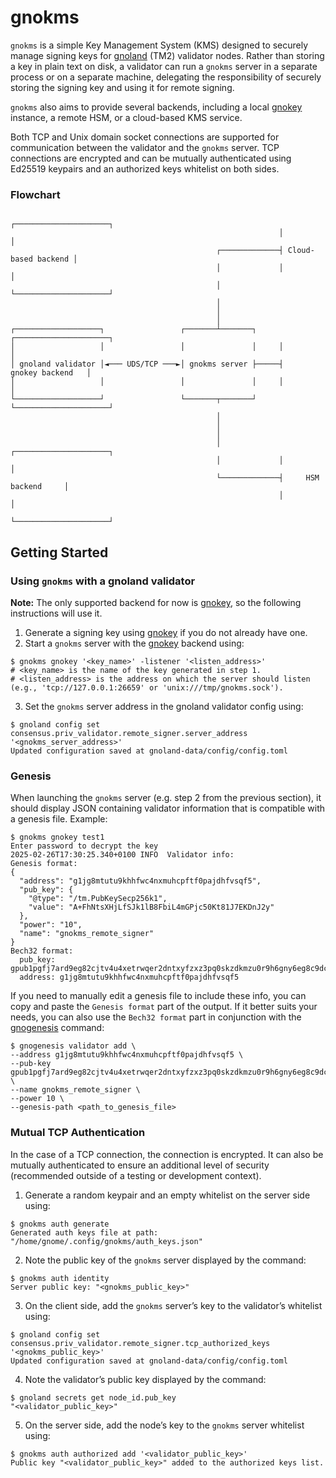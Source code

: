 # gnokms

`gnokms` is a simple Key Management System (KMS) designed to securely manage signing keys for [gnoland](../../gno.land/cmd/gnoland) (TM2) validator nodes. Rather than storing a key in plain text on disk, a validator can run a `gnokms` server in a separate process or on a separate machine, delegating the responsibility of securely storing the signing key and using it for remote signing.

`gnokms` also aims to provide several backends, including a local [gnokey](../../gno.land/cmd/gnokey) instance, a remote HSM, or a cloud-based KMS service.

Both TCP and Unix domain socket connections are supported for communication between the validator and the `gnokms` server. TCP connections are encrypted and can be mutually authenticated using Ed25519 keypairs and an authorized keys whitelist on both sides.

### Flowchart

```text
                                                            ┌─────────────────────┐
                                                            │                     │
                                              ┌─────────────┤ Cloud-based backend │
                                              │             │                     │
                                              │             └─────────────────────┘
                                              │
                                              │
                                              │
┌───────────────────┐                 ┌───────┴───────┐     ┌─────────────────────┐
│                   │                 │               │     │                     │
│ gnoland validator │◄─── UDS/TCP ───►│ gnokms server ├─────┤    gnokey backend   │
│                   │                 │               │     │                     │
└───────────────────┘                 └───────┬───────┘     └─────────────────────┘
                                              │
                                              │
                                              │
                                              │             ┌─────────────────────┐
                                              │             │                     │
                                              └─────────────┤     HSM backend     │
                                                            │                     │
                                                            └─────────────────────┘
```

## Getting Started

### Using `gnokms` with a gnoland validator

**Note:** The only supported backend for now is [gnokey](../../gno.land/cmd/gnokey), so the following instructions will use it.

1. Generate a signing key using [gnokey](../../gno.land/cmd/gnokey) if you do not already have one.
2. Start a `gnokms` server with the [gnokey](../../gno.land/cmd/gnokey) backend using:

```shell
$ gnokms gnokey '<key_name>' -listener '<listen_address>'
# <key_name> is the name of the key generated in step 1.
# <listen_address> is the address on which the server should listen (e.g., 'tcp://127.0.0.1:26659' or 'unix:///tmp/gnokms.sock').
```

3. Set the `gnokms` server address in the gnoland validator config using:

```shell
$ gnoland config set consensus.priv_validator.remote_signer.server_address '<gnokms_server_address>'
Updated configuration saved at gnoland-data/config/config.toml
```

### Genesis

When launching the `gnokms` server (e.g. step 2 from the previous section), it should display JSON containing validator information that is compatible with a genesis file. Example:

```shell
$ gnokms gnokey test1
Enter password to decrypt the key
2025-02-26T17:30:25.340+0100 INFO  Validator info:
Genesis format:
{
  "address": "g1jg8mtutu9khhfwc4nxmuhcpftf0pajdhfvsqf5",
  "pub_key": {
    "@type": "/tm.PubKeySecp256k1",
    "value": "A+FhNtsXHjLfSJk1lB8FbiL4mGPjc50Kt81J7EKDnJ2y"
  },
  "power": "10",
  "name": "gnokms_remote_signer"
}
Bech32 format:
  pub_key: gpub1pgfj7ard9eg82cjtv4u4xetrwqer2dntxyfzxz3pq0skzdkmzu0r9h6gny6eg8c9dc303xrrudee6z4he4y7cs5rnjwmyf40yaj
  address: g1jg8mtutu9khhfwc4nxmuhcpftf0pajdhfvsqf5
```

If you need to manually edit a genesis file to include these info, you can copy and paste the `Genesis format` part of the output. If it better suits your needs, you can also use the `Bech32 format` part in conjunction with the [gnogenesis](../gnogenesis) command:

```shell
$ gnogenesis validator add \
--address g1jg8mtutu9khhfwc4nxmuhcpftf0pajdhfvsqf5 \
--pub-key gpub1pgfj7ard9eg82cjtv4u4xetrwqer2dntxyfzxz3pq0skzdkmzu0r9h6gny6eg8c9dc303xrrudee6z4he4y7cs5rnjwmyf40yaj \
--name gnokms_remote_signer \
--power 10 \
--genesis-path <path_to_genesis_file>
```

### Mutual TCP Authentication

In the case of a TCP connection, the connection is encrypted. It can also be mutually authenticated to ensure an additional level of security (recommended outside of a testing or development context).

1. Generate a random keypair and an empty whitelist on the server side using:

```shell
$ gnokms auth generate
Generated auth keys file at path: "/home/gnome/.config/gnokms/auth_keys.json"
```

2. Note the public key of the `gnokms` server displayed by the command:

```
$ gnokms auth identity
Server public key: "<gnokms_public_key>"
```

3. On the client side, add the `gnokms` server’s key to the validator’s whitelist using:

```shell
$ gnoland config set consensus.priv_validator.remote_signer.tcp_authorized_keys '<gnokms_public_key>'
Updated configuration saved at gnoland-data/config/config.toml
```

4. Note the validator’s public key displayed by the command:

```shell
$ gnoland secrets get node_id.pub_key
"<validator_public_key>"
```

5. On the server side, add the node’s key to the `gnokms` server whitelist using:

```shell
$ gnokms auth authorized add '<validator_public_key>'
Public key "<validator_public_key>" added to the authorized keys list.
```
